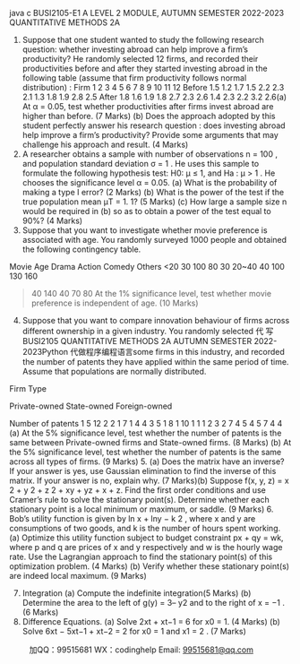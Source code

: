 java c
BUSI2105-E1
A   LEVEL 2 MODULE, AUTUMN SEMESTER   2022-2023
QUANTITATIVE   METHODS   2A
1.    Suppose that one student wanted to study the following research question: whether investing   abroad can   help   improve   a firm’s   productivity?   He   randomly selected   12 firms,   and   recorded   their   productivities    before   and   after   they   started    investing   abroad    in   the   following   table   (assume that firm productivity follows normal distribution)   :
Firm
1
2
3
4
5
6
7
8
9
10
11
12
Before
1.5
1.2
1.7
1.5
2.2
2.3
2.1
1.3
1.8
1.9
2.8
2.5
After
1.8
1.6
1.9
1.8
2.7
2.3
2.6
1.4
2.3
2.2
3.2
2.6(a)             At α    =   0.05, test whether productivities after firms invest abroad are higher than before.   (7 Marks)
(b)             Does the approach adopted by this student perfectly answer his research question   : does   investing abroad help improve a firm’s productivity?    Provide some arguments that may   challenge his approach   and   result.       (4 Marks)
2.   A    researcher    obtains    a      sample    with      number    of      observations   n   =    100   ,    and      population   standard   deviation σ    =   1   .   He   uses   this   sample   to   formulate   the   following   hypothesis   test:   H0: μ   ≤   1, and Ha : μ    >   1   .   He chooses the significance   level   α    =   0.05.
(a)             What   is the   probability of   making   a   type   I   error?       (2 Marks)
(b)             What   is the   power of the test   if the   true   population   mean μT       =    1.   1?       (5 Marks)
(c)             How large   a sample   size   n    would   be   required   in   (b) so   as to   obtain   a   power   of the test   equal to   90%?       (4 Marks)
3.    Suppose   that you want to   investigate   whether   movie   preference   is   associated   with   age. You   randomly surveyed   1000 people and obtained the following contingency table.
   
Movie
Age
Drama
Action
Comedy
Others
<20
30
100
80
30
20~40
40
100
130
160
>40
140
40
70
80
At the   1% significance level, test whether movie preference   is   independent   of age.       (10 Marks)
4.    Suppose that you want to   compare   innovation   behaviour   of   firms   across   different   ownership   in   a   given   industry.   You   randomly   selected   代 写BUSI2105 QUANTITATIVE METHODS 2A AUTUMN SEMESTER 2022-2023Python
代做程序编程语言some   firms   in   this   industry,   and   recorded   the   number of patents they have applied within the same period of time. Assume that populations   are normally   distributed.
   
Firm Type
   
Private-owned
State-owned
Foreign-owned
   
   
Number         of   patents
1
5
12
2
2
1
7
1
4
4
3
5
1
8
1
10
1
1
1
2
3
2
7
4
5
4
5
7
4
4
(a)             At the   5% significance   level, test whether the   number   of   patents   is   the   same   between   Private-owned firms and State-owned firms.        (8 Marks)
(b)             At the 5% significance level, test   whether   the   number   of   patents   is   the   same   across   all   types of firms.        (9 Marks)
5.    (a)    Does   the   matrix      have   an    inverse?   If   your   answer   is   yes,   use   Gaussian
elimination to find the inverse of this matrix. If your answer   is   no, explain   why.        (7 Marks)(b)   Suppose f(x,   y,   z)   =   x   2    + y   2    + z   2    + xy   + yz   + x   + z.    Find   the   first   order   conditions   and   use   Cramer’s   rule   to   solve   the   stationary   point(s).   Determine   whether   each   stationary   point   is   a   local minimum or   maximum, or   saddle.        (9 Marks)
6.    Bob’s utility function is given by   ln   x   + lny   − k   2   , where x    and y    are consumptions of   two goods,   and k    is the number of   hours   spent   working.
(a)             Optimize   this   utility   function   subject   to   budget   constraint px   +   qy   =   wk,   where p    and q   are   prices   of x    and y    respectively   and w    is   the   hourly   wage   rate.   Use   the   Lagrangian   approach to find the stationary point(s) of this optimization problem.       (4 Marks)
(b)             Verify whether these stationary point(s) are   indeed   local   maximum.        (9 Marks)


7.    Integration
(a)             Compute the   indefinite   integration(5 Marks)
(b)             Determine the area to the left   of g(y)   =   3–   y2       and to the right   of x    =   −1   .   (6 Marks)
8.    Difference   Equations.
(a)               Solve 2xt    + xt−1      =   6    for x0      =   1.       (4 Marks)
(b)             Solve 6xt      −   5xt−1      + xt−2      =   2    for x0       =   1   and x1    =   2   .           (7 Marks)






         
加QQ：99515681  WX：codinghelp  Email: 99515681@qq.com
